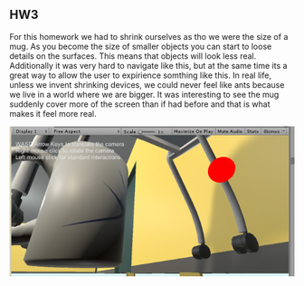 ## HW3

For this homework we had to shrink ourselves as tho we were the size of a mug. As you become the size of smaller objects you can start to loose details on the surfaces.  This means that objects will look less real. Additionally it was very hard to navigate like this, but at the same time its a great way to allow the user to expirience somthing like this.  In real life, unless we invent shrinking devices, we could never feel like ants because we live in a world where we are bigger.  It was interesting to see the mug suddenly cover more of the screen than if had before and that is what makes it feel more real.  

![Image](Untitled.png)
